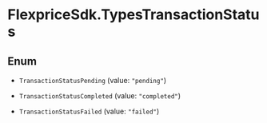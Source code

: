 # FlexpriceSdk.TypesTransactionStatus

## Enum


* `TransactionStatusPending` (value: `"pending"`)

* `TransactionStatusCompleted` (value: `"completed"`)

* `TransactionStatusFailed` (value: `"failed"`)


